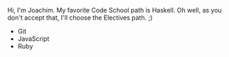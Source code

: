 Hi, I'm Joachim.
My favorite Code School path is Haskell. Oh well, as you don't accept that, I'll choose the Electives path. ;)

* Git 
* JavaScript
* Ruby

